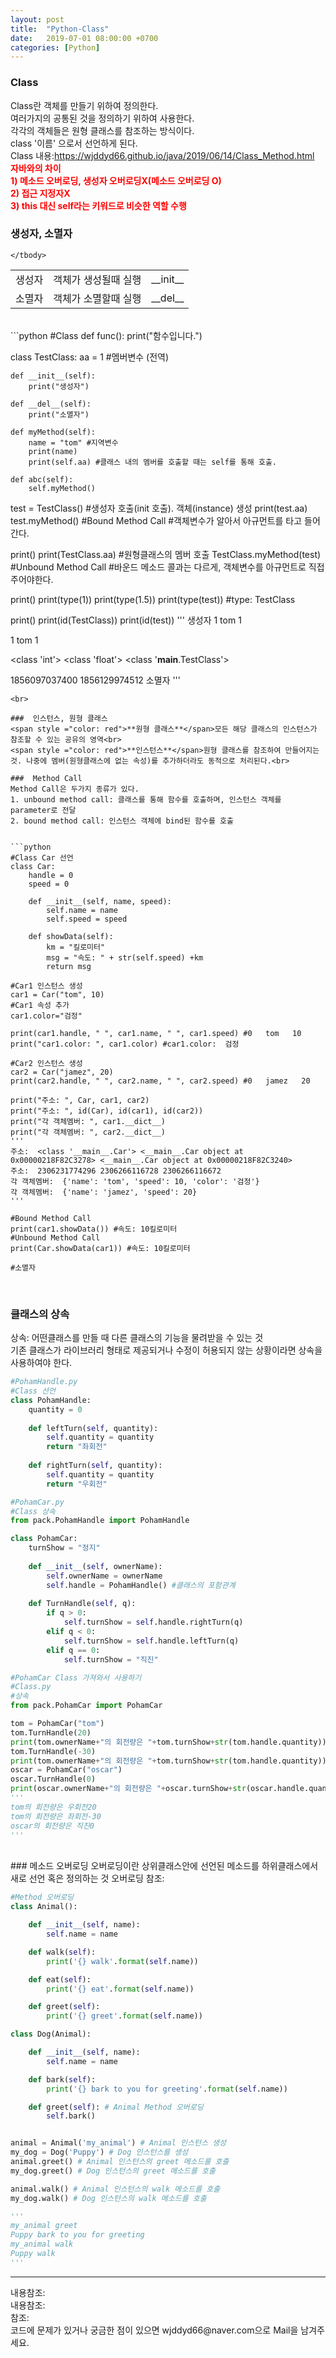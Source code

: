 ```yaml
---
layout: post
title:  "Python-Class"
date:   2019-07-01 08:00:00 +0700
categories: [Python]
---
```


###  Class
Class란 객체를 만들기 위하여 정의한다.  
여러가지의 공통된 것을 정의하기 위하여 사용한다.  
각각의 객체들은 원형 클래스를 참조하는 방식이다.  
class '이름' 으로서 선언하게 된다.  
Class 내용:<https://wjddyd66.github.io/java/2019/06/14/Class_Method.html><br>
<span style ="color: red">**자바와의 차이**</span><br>
<span style ="color: red">**1) 메소드 오버로딩, 생성자 오버로딩X(메소드 오버로딩 O)**</span><br>
<span style ="color: red">**2) 접근 지정자X**</span><br>
<span style ="color: red">**3) this 대신 self라는 키워드로 비슷한 역할 수행**</span><br>

###  생성자, 소멸자
<link rel = "stylesheet" href ="/static/css/bootstrap.min.css">
<table class="table">
	<tbody>
	<tr>
		<td>생성자</td><td>객체가 생성될때 실행</td><td>__init__</td>
	</tr>
	<tr>
		<td>소멸자</td><td>객체가 소멸할때 실행</td><td>__del__</td>
	</tr>

	</tbody>
</table>
<br>
```python
#Class
def func():
    print("함수입니다.")
    
class TestClass:
    aa = 1 #멤버변수 (전역)
    
    def __init__(self):
        print("생성자")
        
    def __del__(self):
        print("소멸자")    
        
    def myMethod(self):
        name = "tom" #지역변수
        print(name)
        print(self.aa) #클래스 내의 멤버를 호출할 때는 self를 통해 호출.
        
    def abc(self):    
        self.myMethod()
        
test = TestClass() #생성자 호출(init 호출). 객체(instance) 생성
print(test.aa)
test.myMethod() #Bound Method Call
#객체변수가 알아서 아규먼트를 타고 들어간다.

print()
print(TestClass.aa) #원형클래스의 멤버 호출
TestClass.myMethod(test) #Unbound Method Call
#바운드 메소드 콜과는 다르게, 객체변수를 아규먼트로 직접 주어야한다.

print()
print(type(1))
print(type(1.5))
print(type(test)) #type: TestClass

print()
print(id(TestClass))
print(id(test))
'''
생성자
1
tom
1

1
tom
1

<class 'int'>
<class 'float'>
<class '__main__.TestClass'>

1856097037400
1856129974512
소멸자
'''
```
<br>

###  인스턴스, 원형 클래스
<span style ="color: red">**원형 클래스**</span>모든 해당 클래스의 인스턴스가 참조할 수 있는 공유의 영역<br>
<span style ="color: red">**인스턴스**</span>원형 클래스를 참조하여 만들어지는 것. 나중에 멤버(원형클래스에 없는 속성)를 추가하더라도 동적으로 처리된다.<br>

###  Method Call
Method Call은 두가지 종류가 있다.  
1. unbound method call: 클래스를 통해 함수를 호출하며, 인스턴스 객체를 parameter로 전달
2. bound method call: 인스턴스 객체에 bind된 함수를 호출


```python
#Class Car 선언
class Car:
    handle = 0
    speed = 0
    
    def __init__(self, name, speed):
        self.name = name
        self.speed = speed
        
    def showData(self):
        km = "킬로미터" 
        msg = "속도: " + str(self.speed) +km
        return msg

#Car1 인스턴스 생성
car1 = Car("tom", 10)
#Car1 속성 추가
car1.color="검정"

print(car1.handle, " ", car1.name, " ", car1.speed) #0   tom   10
print("car1.color: ", car1.color) #car1.color:  검정

#Car2 인스턴스 생성
car2 = Car("jamez", 20)
print(car2.handle, " ", car2.name, " ", car2.speed) #0   jamez   20

print("주소: ", Car, car1, car2)
print("주소: ", id(Car), id(car1), id(car2))
print("각 객체멤버: ", car1.__dict__)
print("각 객체멤버: ", car2.__dict__)
'''
주소:  <class '__main__.Car'> <__main__.Car object at 0x00000218F82C3278> <__main__.Car object at 0x00000218F82C3240>
주소:  2306231774296 2306266116728 2306266116672
각 객체멤버:  {'name': 'tom', 'speed': 10, 'color': '검정'}
각 객체멤버:  {'name': 'jamez', 'speed': 20}
'''

#Bound Method Call
print(car1.showData()) #속도: 10킬로미터
#Unbound Method Call
print(Car.showData(car1)) #속도: 10킬로미터

#소멸자
```
<br>

###  클래스의 상속
상속: 어떤클래스를 만들 때 다른 클래스의 기능을 물려받을 수 있는 것  
기존 클래스가 라이브러리 형태로 제공되거나 수정이 허용되지 않는 상황이라면 상속을 사용하여야 한다.  


```python
#PohamHandle.py
#Class 선언
class PohamHandle:
    quantity = 0
    
    def leftTurn(self, quantity):
        self.quantity = quantity
        return "좌회전"
    
    def rightTurn(self, quantity):
        self.quantity = quantity
        return "우회전"

#PohamCar.py
#Class 상속
from pack.PohamHandle import PohamHandle

class PohamCar:
    turnShow = "정지"
    
    def __init__(self, ownerName):
        self.ownerName = ownerName
        self.handle = PohamHandle() #클래스의 포함관계
        
    def TurnHandle(self, q):
        if q > 0:
            self.turnShow = self.handle.rightTurn(q)    
        elif q < 0:
            self.turnShow = self.handle.leftTurn(q)      
        elif q == 0:
            self.turnShow = "직진" 

#PohamCar Class 가져와서 사용하기
#Class.py
#상속
from pack.PohamCar import PohamCar

tom = PohamCar("tom")
tom.TurnHandle(20)
print(tom.ownerName+"의 회전량은 "+tom.turnShow+str(tom.handle.quantity))
tom.TurnHandle(-30)
print(tom.ownerName+"의 회전량은 "+tom.turnShow+str(tom.handle.quantity))
oscar = PohamCar("oscar")
oscar.TurnHandle(0)
print(oscar.ownerName+"의 회전량은 "+oscar.turnShow+str(oscar.handle.quantity))
'''
tom의 회전량은 우회전20
tom의 회전량은 좌회전-30
oscar의 회전량은 직진0
'''

```
<br>
###  메소드 오버로딩
오버로딩이란 상위클래스안에 선언된 메소드를 하위클래스에서 새로 선언 혹은 정의하는 것  
오버로딩 참조:<https://wjddyd66.github.io/java/2019/06/14/Inheritance.html><br>

```python
#Method 오버로딩
class Animal():

    def __init__(self, name):
        self.name = name

    def walk(self):
        print('{} walk'.format(self.name))

    def eat(self):
        print('{} eat'.format(self.name))

    def greet(self):
        print('{} greet'.format(self.name))

class Dog(Animal):

    def __init__(self, name):
        self.name = name

    def bark(self):
        print('{} bark to you for greeting'.format(self.name))

    def greet(self): # Animal Method 오버로딩
        self.bark()


animal = Animal('my_animal') # Animal 인스턴스 생성
my_dog = Dog('Puppy') # Dog 인스턴스를 생성
animal.greet() # Animal 인스턴스의 greet 메소드를 호출
my_dog.greet() # Dog 인스턴스의 greet 메소드를 호출

animal.walk() # Animal 인스턴스의 walk 메소드를 호출
my_dog.walk() # Dog 인스턴스의 walk 메소드를 호출

'''
my_animal greet
Puppy bark to you for greeting
my_animal walk
Puppy walk
'''

```
<hr>
내용참조:<https://andamiro25.tistory.com/50><br>
내용참조:<https://light-tree.tistory.com/95><br>
참조:<https://github.com/wjddyd66/Python/tree/master/Class><br>
코드에 문제가 있거나 궁금한 점이 있으면 wjddyd66@naver.com으로  Mail을 남겨주세요.